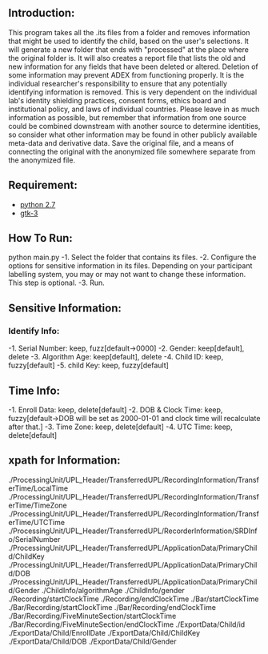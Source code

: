 ## Introduction:
This program takes all the .its files from a folder and removes information that might be used to identify the child, based on the user's selections.  It will generate a new folder that ends with "processed" at the place where the original folder is. It will also creates a report file that lists the old and new information for any fields that have been deleted or altered. Deletion of some information may prevent ADEX from functioning properly. It is the individual researcher's responsibility to ensure that any potentially identifying information is removed. This is very dependent on the individual lab's identity shielding practices, consent forms, ethics board and institutional policy, and laws of individual countries. Please leave in as much information as possible, but remember that information from one source could be combined downstream with another source to determine identities, so consider what other information may be found in other publicly available meta-data and derivative data. Save the original file, and a means of connecting the original with the anonymized file somewhere separate from the anonymized file. 

## Requirement:
- [python 2.7](https://www.python.org/downloads/release/python-2710/)
- [gtk-3](https://wiki.gnome.org/action/show/Projects/PyGObject?action=show&redirect=PyGObject)

## How To Run:
python main.py
-1. Select the folder that contains its files.
-2. Configure the options for sensitive information in its files. Depending on your participant labelling system, you may or may not want to change these information. This step is optional.
-3. Run.

## Sensitive Information:
### Identify Info:
-1. Serial Number: keep, fuzz[default->0000]
-2. Gender: keep[default], delete
-3. Algorithm Age: keep[default], delete 
-4. Child ID: keep, fuzzy[default]
-5. child Key: keep, fuzzy[default] 

## Time Info:
-1. Enroll Data: keep, delete[default]
-2. DOB & Clock Time: keep, fuzzy[default->DOB will be set as 2000-01-01 and clock time will recalculate after that.]
-3. Time Zone: keep, delete[default]
-4. UTC Time: keep, delete[default]

## xpath for Information:
./ProcessingUnit/UPL_Header/TransferredUPL/RecordingInformation/TransferTime/LocalTime
./ProcessingUnit/UPL_Header/TransferredUPL/RecordingInformation/TransferTime/TimeZone 
./ProcessingUnit/UPL_Header/TransferredUPL/RecordingInformation/TransferTime/UTCTime 
./ProcessingUnit/UPL_Header/TransferredUPL/RecorderInformation/SRDInfo/SerialNumber 
./ProcessingUnit/UPL_Header/TransferredUPL/ApplicationData/PrimaryChild/ChildKey 
./ProcessingUnit/UPL_Header/TransferredUPL/ApplicationData/PrimaryChild/DOB
./ProcessingUnit/UPL_Header/TransferredUPL/ApplicationData/PrimaryChild/Gender 
./ChildInfo/algorithmAge
./ChildInfo/gender
./Recording/startClockTime
./Recording/endClockTime
./Bar/startClockTime
./Bar/Recording/startClockTime
./Bar/Recording/endClockTime
./Bar/Recording/FiveMinuteSection/startClockTime
./Bar/Recording/FiveMinuteSection/endClockTime
./ExportData/Child/id
./ExportData/Child/EnrollDate
./ExportData/Child/ChildKey
./ExportData/Child/DOB
./ExportData/Child/Gender
